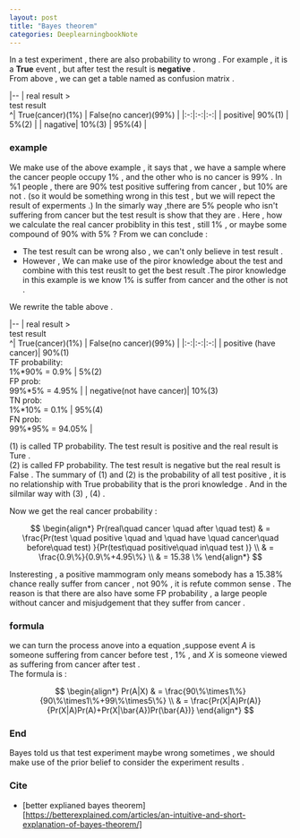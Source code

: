 ```yaml
---
layout: post
title: "Bayes theorem"
categories: DeeplearningbookNote
---
```


In a test experiment , there are also probability to wrong . For example , it is a **True** event , but after test the result is **negative** .  
From above , we can get a table named as confusion matrix .  

|--
| real result ><br>test result <br>^| True(cancer)(1%) | False(no cancer)(99%) |
|:-:|:-:|:-:|
| positive| 90%(1) | 5%(2) |
| nagative| 10%(3) | 95%(4) |

### example  

We make use of the above example , it says that , we have a sample where the cancer people occupy 1% , and the other who is no cancer is 99% . In %1 people , there are 90% test positive suffering from cancer , but 10% are not . (so it would be something wrong in this test , but we will repect the result of experments .) In the simarly way ,there are 5% people who isn't suffering from cancer but the test result is show that they are .  Here , how we calculate the real cancer probiblity in this test , still 1% , or maybe some compound of 90% with 5% ?
From we can conclude : 
+ The test result can be wrong also , we can't only believe in test result . 
+ However , We can make use of the piror knowledge about the test and combine with this test reuslt to get the best result .The piror knowledge in this example is we know 1% is suffer from cancer and the other is not . 


We rewrite the table above .

|--
| real result ><br>test result <br>^| True(cancer)(1%) | False(no cancer)(99%) |
|:-:|:-:|:-:|
| positive (have cancer)| 90%(1)<br>TF probability:<br>1%*90% = 0.9% | 5%(2)<br>FP prob:<br>99%*5% = 4.95% |
| negative(not have cancer)| 10%(3)<br> TN prob:<br>1%*10% = 0.1% | 95%(4)<br>FN prob:<br>99%*95% = 94.05% |

(1) is called TP probability. The test result is positive and the real result is Ture .  
(2) is called FP probability. The test result is negative but the real result is False .
The summary of (1) and (2) is the probability of all test positive , it is no relationship with True probability that is the prori knowledge .
And in the silmilar way with (3) , (4) . 

Now we get the real cancer probability :

$$
\begin{align*}
Pr(real\quad cancer \quad after \quad test) & = \frac{Pr(test \quad positive \quad and \quad have \quad cancer\quad before\quad test) }{Pr(test\quad positive\quad in\quad test )} \\
& =  \frac{0.9\%}{0.9\%+4.95\%} \\
& =  15.38 \%
\end{align*}
$$

Insteresting , a positive mammogram only means somebody has a $15.38 \%$ chance really suffer from cancer , not $90\%$ , it is refute common sense . The reason is that there are also have some FP probability , a large people without cancer and misjudgement that they suffer from cancer .

### formula 
we can turn the process anove into a equation ,suppose event $A$ is someone suffering from cancer before test , $1\%$ , and $X$ is someone viewed as suffering from cancer after test .  
The formula is :

$$
\begin{align*}
Pr(A|X) & = \frac{90\%\times1\%}{90\%\times1\%+99\%\times5\%}  \\
& = \frac{Pr(X|A)Pr(A)}{Pr(X|A)Pr(A)+Pr(X|\bar{A})Pr(\bar{A})}
\end{align*}
$$

### End
Bayes told us that test experiment maybe wrong sometimes , we should make use of the prior belief to consider the experiment results .

### Cite 
- [better explianed bayes theorem][https://betterexplained.com/articles/an-intuitive-and-short-explanation-of-bayes-theorem/]
